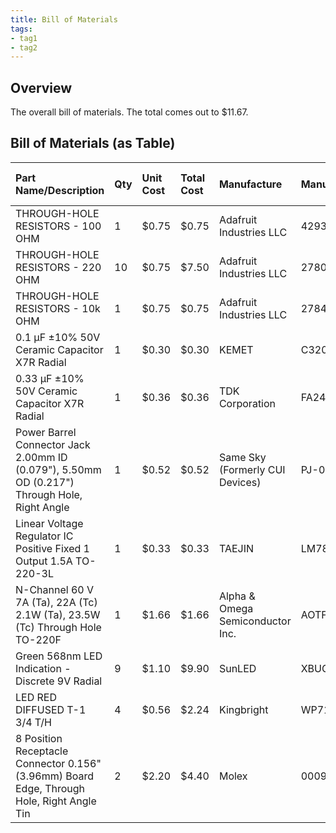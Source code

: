 ```yaml
---
title: Bill of Materials
tags:
- tag1
- tag2
---
```


## Overview
The overall bill of materials.
The total comes out to $11.67.

## Bill of Materials (as Table)

| **Part Name/Description** | **Qty** | **Unit Cost** | **Total Cost** | **Manufacture** | **Manufacturer #** | **Vendor Link** |**Datasheet Link** | **Schematic Reference Designators** |
|:--------------------|:----|:---------------|:-----|:--------|:-----|:-----|:----|:-----|
THROUGH-HOLE RESISTORS - 100 OHM  | 1 | $0.75 | $0.75 | Adafruit Industries LLC | 4293  | [DigiKey](https://www.digikey.com/en/products/detail/adafruit-industries-llc/4293/10287036) | [datasheet](https://cdn-shop.adafruit.com/product-files/2780/Resistor_Data_Sheet.pdf) | R1 |
THROUGH-HOLE RESISTORS - 220 OHM  | 10 | $0.75 | $7.50 | Adafruit Industries LLC | 2780  | [DigiKey](https://www.digikey.com/en/products/detail/adafruit-industries-llc/2780/26744056) | [datasheet](https://cdn-shop.adafruit.com/product-files/2780/Resistor_Data_Sheet.pdf) | R2, R3 |
THROUGH-HOLE RESISTORS - 10k OHM  | 1 | $0.75 | $0.75 | Adafruit Industries LLC | 2784  | [DigiKey](https://www.digikey.com/en/products/detail/adafruit-industries-llc/2784/26744575) | [datasheet](https://cdn-shop.adafruit.com/product-files/2780/Resistor_Data_Sheet.pdf) | R4 |
0.1 µF ±10% 50V Ceramic Capacitor X7R Radial | 1 | $0.30 | $0.30 | KEMET | C320C104K5R5TA | [DigiKey](https://www.digikey.com/en/products/detail/kemet/C320C104K5R5TA/818040) | [datasheet link](https://content.kemet.com/datasheets/KEM_C1050_GOLDMAX_X7R.pdf) | C1 |
0.33 µF ±10% 50V Ceramic Capacitor X7R Radial | 1 | $0.36 | $0.36 | TDK Corporation | FA24X7R1H334KNU06 | [DigiKey](https://www.digikey.com/en/products/detail/tdk-corporation/FA24X7R1H334KNU06/5866154) | [datasheet](https://product.tdk.com/en/system/files/dam/doc/product/capacitor/ceramic/lead-mlcc/catalog/leadmlcc_halogenfree_fa_en.pdf) | C2 |
Power Barrel Connector Jack 2.00mm ID (0.079"), 5.50mm OD (0.217") Through Hole, Right Angle | 1 | $0.52 | $0.52 | Same Sky (Formerly CUI Devices) | PJ-002A | [Digikey](https://www.digikey.com/en/products/detail/same-sky-formerly-cui-devices/PJ-002A/96962) | [datasheet](https://www.sameskydevices.com/product/resource/pj-002a.pdf) | J1 |
Linear Voltage Regulator IC Positive Fixed 1 Output 1.5A TO-220-3L | 1 | $0.33 | $0.33 | TAEJIN  | LM7805T  | [Digikey](https://www.digikey.com/en/products/detail/taejin/LM7805T/22237260) | [datasheet](https://www.htckorea.co.kr/Datasheet/Voltage%20Regulator/LM78xx.pdf) | V1 |
N-Channel 60 V 7A (Ta), 22A (Tc) 2.1W (Ta), 23.5W (Tc) Through Hole TO-220F | 1 | $1.66 | $1.66 | Alpha & Omega Semiconductor Inc. | AOTF2618L | [Digikey](https://www.digikey.com/en/products/detail/alpha-omega-semiconductor-inc/AOTF2618L/3603382) | [datasheet](https://www.aosmd.com/res/datasheets/AOTF2618L.pdf) | M1 |
Green 568nm LED Indication - Discrete 9V Radial | 9 | $1.10 | $9.90 | SunLED | XBUG53D | [DigiKey](https://www.digikey.com/en/products/detail/sunled/XBUG53D/4901580) | [datasheet](https://www.sunledusa.com/products/spec/XBUG53D.pdf) | U1, U2, U3, U4, U5, U6,  U7, U8, U9 |
LED RED DIFFUSED T-1 3/4 T/H | 4 | $0.56 | $2.24 | Kingbright | WP7113ID5V | [Digikey](https://www.digikey.com/en/products/detail/kingbright/WP7113ID5V/3084220) | [datasheet](https://www.kingbrightusa.com/images/catalog/SPEC/WP7113ID5V.pdf) | U10, U11, U12, U13 |
8 Position Receptacle Connector 0.156" (3.96mm) Board Edge, Through Hole, Right Angle Tin | 2 | $2.20 | $4.40 | Molex | 0009481084 | [Digikey](https://www.digikey.com/en/products/detail/molex/0009481084/863327) | [datasheet](https://www.molex.com/en-us/products/part-detail/09481084?display=pdf) | J2, J3 |
